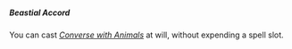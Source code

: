 ##### Beastial Accord

You can cast _[<span class="spell">Converse with Animals</span>](#Converse_with_Animals_converse_with_animals)_ at will, without expending a spell slot.
